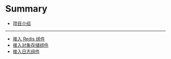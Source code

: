 # Summary

* [项目介绍](README.md)

---

* [接入 Redis 组件](./articles/starter-redis.md)
* [接入对象存储组件](./articles/starter-storage.md)
* [接入日志组件](./articles/starter-log.md)